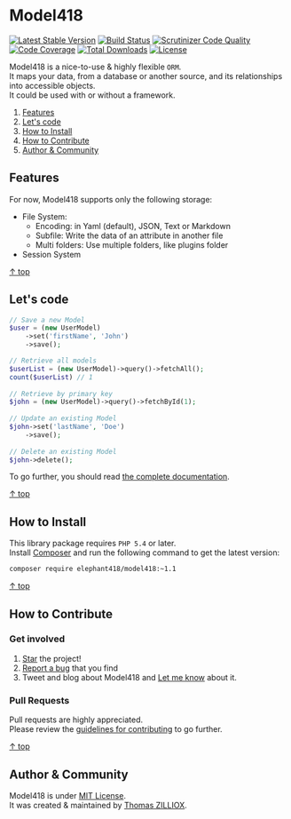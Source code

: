 Model418
=====
[![Latest Stable Version](https://poser.pugx.org/elephant418/model418/v/stable.svg)](https://github.com/Elephant418/Model418)
[![Build Status](https://travis-ci.org/Elephant418/Model418.png?branch=master)](https://travis-ci.org/Elephant418/Model418)
[![Scrutinizer Code Quality](https://scrutinizer-ci.com/g/Elephant418/Model418/badges/quality-score.png?b=master)](https://scrutinizer-ci.com/g/Elephant418/Model418/?branch=master)
[![Code Coverage](https://scrutinizer-ci.com/g/Elephant418/Model418/badges/coverage.png?b=master)](https://scrutinizer-ci.com/g/Elephant418/Model418/?branch=master)
[![Total Downloads](https://poser.pugx.org/elephant418/model418/downloads.svg)](https://packagist.org/packages/elephant418/model418)
[![License](https://poser.pugx.org/elephant418/model418/license.svg)](http://opensource.org/licenses/MIT)



Model418 is a nice-to-use & highly flexible `ORM`.<br>
It maps your data, from a database or another source, and its relationships into accessible objects.<br>
It could be used with or without a framework.

1. [Features](#features)
2. [Let's code](#lets-code)
3. [How to Install](#how-to-install)
4. [How to Contribute](#how-to-contribute)
5. [Author & Community](#author--community)



Features
--------

For now, Model418 supports only the following storage:

 * File System: 
    - Encoding: in Yaml (default), JSON, Text or Markdown
    - Subfile: Write the data of an attribute in another file
    - Multi folders: Use multiple folders, like plugins folder
 * Session System

[&uarr; top](#readme)



Let's code
--------

```php
// Save a new Model
$user = (new UserModel)
    ->set('firstName', 'John')
    ->save();

// Retrieve all models
$userList = (new UserModel)->query()->fetchAll();
count($userList) // 1 
    
// Retrieve by primary key
$john = (new UserModel)->query()->fetchById(1);
    
// Update an existing Model
$john->set('lastName', 'Doe')
    ->save();
    
// Delete an existing Model
$john->delete();
```

To go further, you should read [the complete documentation](https://github.com/Elephant418/Model418/blob/master/doc/Index.md).

[&uarr; top](#readme)



How to Install
--------

This library package requires `PHP 5.4` or later.<br>
Install [Composer](http://getcomposer.org/doc/01-basic-usage.md#installation) and run the following command to get the latest version:

```sh
composer require elephant418/model418:~1.1
```

[&uarr; top](#readme)



How to Contribute
--------

### Get involved

1. [Star](https://github.com/elephant418/model418/stargazers) the project!
2. [Report a bug](https://github.com/elephant418/model418/issues/new) that you find
3. Tweet and blog about Model418 and [Let me know](https://twitter.com/iamtzi) about it.

### Pull Requests

Pull requests are highly appreciated.<br>
Please review the [guidelines for contributing](https://github.com/Elephant418/Model418/blob/master/CONTRIBUTING.md) to go further. 

[&uarr; top](#readme)



Author & Community
--------

Model418 is under [MIT License](http://opensource.org/licenses/MIT).<br>
It was created & maintained by [Thomas ZILLIOX](http://tzi.fr).
